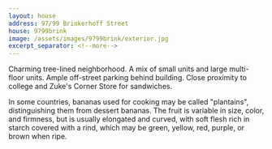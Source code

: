 ```yaml
---
layout: house
address: 97/99 Brinkerhoff Street
house: 9799brink
image: /assets/images/9799brink/exterior.jpg
excerpt_separator: <!--more-->
---
```


Charming tree-lined neighborhood. A mix of small units and large multi-floor units. Ample off-street parking behind building. Close proximity to college and Zuke's Corner Store for sandwiches.

<!--more-->

In some countries, bananas used for cooking may be called "plantains",
distinguishing them from dessert bananas. The fruit is variable in size, color,
and firmness, but is usually elongated and curved, with soft flesh rich in
starch covered with a rind, which may be green, yellow, red, purple, or brown
when ripe.
